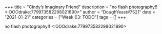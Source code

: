 +++
title = "Cindy’s Imaginary Friend"
description = "no flash photography!! <:OOOdrake:779973582298021890>"
author = "DoughYeast#7521"
date = "2021-01-21"
categories = ["Week 03: TODO"]
tags = []
+++

no flash photography!! <:OOOdrake:779973582298021890>
